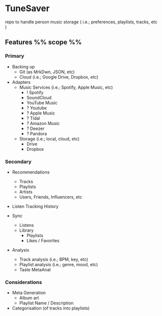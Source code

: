 # TuneSaver
repo to handle person music storage ( i.e.; preferences, playlists, tracks, etc )

## Features %% scope %%

### Primary
- Backing up
    - Git (as MrkDwn, JSON, etc)
    - Cloud (i.e.; Google Drive, Dropbox, etc)
- Adapters
    - Music Services (i.e.; Spotify, Apple Music, etc)
        - ! Spotify
        - SoundCloud
        - YouTube Music
        - ? Youtube
        - ? Apple Music
        - ? Tidal
        - ? Amazon Music
        - ? Deezer
        - ? Pandora
    - Storage (i.e.; local, cloud, etc)
        - Drive
        - Dropbox

### Secondary
- Recommendations
    - Tracks
    - Playlists
    - Artists
    - Users, Friends, Influencers, etc

- Listen Tracking History
- Sync
    - Listens
    - Library
        - Playlists
        - Likes / Favorites
- Analysis
    - Track analysis (i.e.; BPM, key, etc)
    - Playlist analysis (i.e.; genre, mood, etc)
    - Taste MetaAnal

### Considerations
- Meta Generation
    - Album art
    - Playlist Name / Description
- Categorisation (of tracks into playlists)